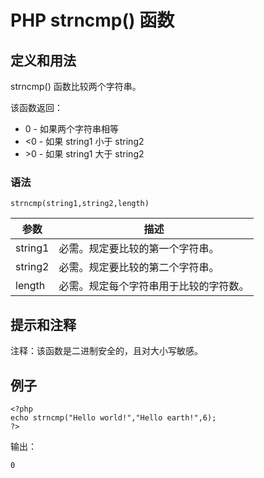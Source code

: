 # PHP strncmp() 函数



## 定义和用法

strncmp() 函数比较两个字符串。

该函数返回：

*   0 - 如果两个字符串相等
*   &lt;0 - 如果 string1 小于 string2
*   &gt;0 - 如果 string1 大于 string2

### 语法

```
strncmp(string1,string2,length)
```

| 参数 | 描述 |
| --- | --- |
| string1 | 必需。规定要比较的第一个字符串。 |
| string2 | 必需。规定要比较的第二个字符串。 |
| length | 必需。规定每个字符串用于比较的字符数。 |

## 提示和注释

注释：该函数是二进制安全的，且对大小写敏感。

## 例子

```
<?php
echo strncmp("Hello world!","Hello earth!",6);
?>
```

输出：

```
0
```



